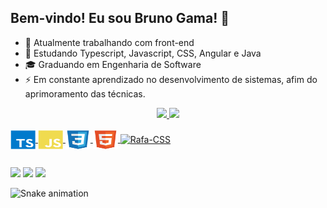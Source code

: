 ## Bem-vindo! Eu sou Bruno Gama! 👋


- 🔭 Atualmente trabalhando com front-end
- 🌱 Estudando Typescript, Javascript, CSS, Angular e Java
- 🎓 Graduando em Engenharia de Software
- ⚡  Em constante aprendizado no desenvolvimento de sistemas, afim do aprimoramento das técnicas.




<div align="center">
  <a href="https://github.com/brunoGamero">
  <img height="180em" src="https://github-readme-stats.vercel.app/api?username=brunoGamero&show_icons=true&theme=dark&include_all_commits=true&count_private=true"/>
  <img height="180em" src="https://github-readme-stats-ruby-one.vercel.app/api/top-langs/?username=brunoGamero&layout=compact&langs_count=7&theme=dark"/>
</div>
  
  <div style="display: inline_block"><br>
    <img align="center" alt="Rafa-Ts" height="30" width="40" src="https://raw.githubusercontent.com/devicons/devicon/master/icons/typescript/typescript-plain.svg">
  <img align="center" alt="Rafa-Js" height="30" width="40" src="https://raw.githubusercontent.com/devicons/devicon/master/icons/javascript/javascript-plain.svg">
  <img align="center" alt="Rafa-CSS" height="30" width="40" src="https://raw.githubusercontent.com/devicons/devicon/master/icons/css3/css3-original.svg">
  <img align="center" alt="Rafa-HTML" height="30" width="40" src="https://raw.githubusercontent.com/devicons/devicon/master/icons/html5/html5-original.svg">
  <img align="center" alt="Rafa-CSS" height="30" width="40" src="https://cdn.jsdelivr.net/gh/devicons/devicon/icons/angularjs/angularjs-original.svg" />
          
</div>
  
  ##
 
<div> 
 
 <a href="https://discord.gg/kqy7t654" target="_blank"><img src="https://img.shields.io/badge/Discord-7289DA?style=for-the-badge&logo=discord&logoColor=white" target="_blank"></a> 
   <a href="https://www.linkedin.com/in/bruno-nascimento-348898127/" target="_blank"><img src="https://img.shields.io/badge/-LinkedIn-%230077B5?style=for-the-badge&logo=linkedin&logoColor=white" target="_blank"></a> 
  <a href="https://web.whatsapp.com/send?phone=5591981249399" target="_blank"><img src="https://img.shields.io/badge/WhatsApp-25D366?style=for-the-badge&logo=whatsapp&logoColor=white" target="_blank"></a>
 
  ![Snake animation](https://github.com/brunoGamero/brunoGamero/blob/output/github-contribution-grid-snake.svg)
 
</div>
